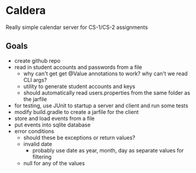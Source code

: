 # Caldera
Really simple calendar server for CS-1/CS-2 assignments


## Goals
* create github repo
* read in student accounts and passwords from a file
    * why can't get get @Value annotations to work? why can't we read CLI args?
    * utility to generate student accounts and keys
    * should automatically read users.properties from the same folder as the jarfile
* for testing, use JUnit to startup a server and client and run some tests
* modify build.gradle to create a jarfile for the client
* store and load events from a file
* put events into sqlite database
* error conditions
    * should these be exceptions or return values?
    * invalid date
        * probably use date as year, month, day as separate values for filtering
    * null for any of the values
